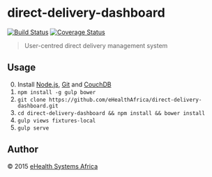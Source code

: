 # direct-delivery-dashboard

[![Build Status][travis-image]][travis-url]
[![Coverage Status][coveralls-image]][coveralls-url]

[travis-url]: https://travis-ci.org/eHealthAfrica/direct-delivery-dashboard
[travis-image]: https://img.shields.io/travis/eHealthAfrica/direct-delivery-dashboard/develop.svg
[coveralls-url]: https://coveralls.io/r/eHealthAfrica/direct-delivery-dashboard
[coveralls-image]: https://img.shields.io/coveralls/eHealthAfrica/direct-delivery-dashboard/develop.svg

> User-centred direct delivery management system

## Usage

0. Install [Node.js][], [Git][] and [CouchDB][]
1. `npm install -g gulp bower`
2. `git clone https://github.com/eHealthAfrica/direct-delivery-dashboard.git`
3. `cd direct-delivery-dashboard && npm install && bower install`
4. `gulp views fixtures-local`
5. `gulp serve`

[Node.js]: http://nodejs.org
[Git]: http://git-scm.com
[CouchDB]: https://couchdb.apache.org

## Author

© 2015 [eHealth Systems Africa](http://ehealthafrica.org)
